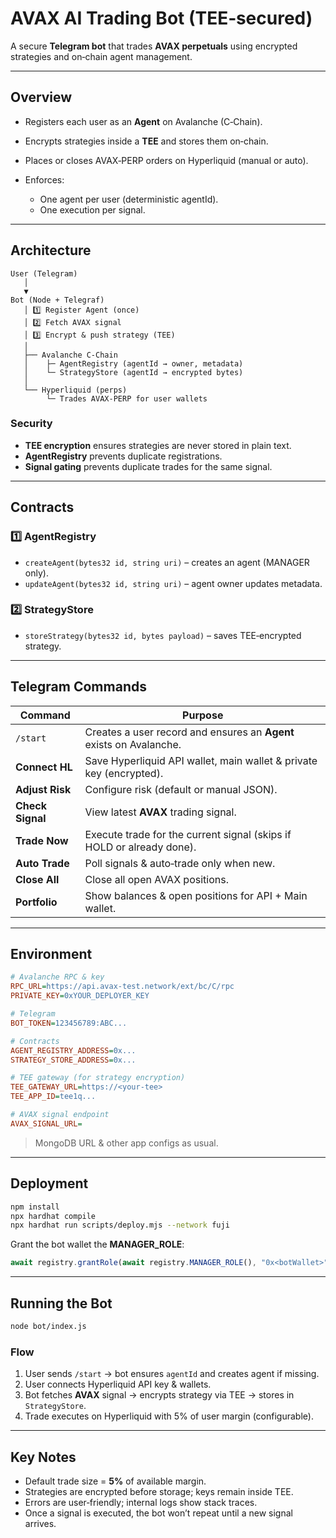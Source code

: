 # AVAX AI Trading Bot (TEE‑secured)

A secure **Telegram bot** that trades **AVAX perpetuals** using encrypted strategies and on‑chain agent management.

---

## Overview

* Registers each user as an **Agent** on Avalanche (C‑Chain).
* Encrypts strategies inside a **TEE** and stores them on‑chain.
* Places or closes AVAX‑PERP orders on Hyperliquid (manual or auto).
* Enforces:

  * One agent per user (deterministic agentId).
  * One execution per signal.

---

## Architecture

```
User (Telegram)
   │
   ▼
Bot (Node + Telegraf)
   │ 1️⃣ Register Agent (once)
   │ 2️⃣ Fetch AVAX signal
   │ 3️⃣ Encrypt & push strategy (TEE)
   │
   ├── Avalanche C‑Chain
   │    ├─ AgentRegistry (agentId → owner, metadata)
   │    └─ StrategyStore (agentId → encrypted bytes)
   │
   └── Hyperliquid (perps)
        └─ Trades AVAX‑PERP for user wallets
```

### Security

* **TEE encryption** ensures strategies are never stored in plain text.
* **AgentRegistry** prevents duplicate registrations.
* **Signal gating** prevents duplicate trades for the same signal.

---

## Contracts

### 1️⃣ AgentRegistry

* `createAgent(bytes32 id, string uri)` – creates an agent (MANAGER only).
* `updateAgent(bytes32 id, string uri)` – agent owner updates metadata.

### 2️⃣ StrategyStore

* `storeStrategy(bytes32 id, bytes payload)` – saves TEE‑encrypted strategy.

---

## Telegram Commands

| Command          | Purpose                                                               |
| ---------------- | --------------------------------------------------------------------- |
| `/start`         | Creates a user record and ensures an **Agent** exists on Avalanche.   |
| **Connect HL**   | Save Hyperliquid API wallet, main wallet & private key (encrypted).   |
| **Adjust Risk**  | Configure risk (default or manual JSON).                              |
| **Check Signal** | View latest **AVAX** trading signal.                                  |
| **Trade Now**    | Execute trade for the current signal (skips if HOLD or already done). |
| **Auto Trade**   | Poll signals & auto‑trade only when new.                              |
| **Close All**    | Close all open AVAX positions.                                        |
| **Portfolio**    | Show balances & open positions for API + Main wallet.                 |

---

## Environment

```ini
# Avalanche RPC & key
RPC_URL=https://api.avax-test.network/ext/bc/C/rpc
PRIVATE_KEY=0xYOUR_DEPLOYER_KEY

# Telegram
BOT_TOKEN=123456789:ABC...

# Contracts
AGENT_REGISTRY_ADDRESS=0x...
STRATEGY_STORE_ADDRESS=0x...

# TEE gateway (for strategy encryption)
TEE_GATEWAY_URL=https://<your-tee>
TEE_APP_ID=tee1q...

# AVAX signal endpoint
AVAX_SIGNAL_URL= 
```

> MongoDB URL & other app configs as usual.

---

## Deployment

```bash
npm install
npx hardhat compile
npx hardhat run scripts/deploy.mjs --network fuji
```

Grant the bot wallet the **MANAGER\_ROLE**:

```js
await registry.grantRole(await registry.MANAGER_ROLE(), "0x<botWallet>");
```

---

## Running the Bot

```bash
node bot/index.js
```

### Flow

1. User sends `/start` → bot ensures `agentId` and creates agent if missing.
2. User connects Hyperliquid API key & wallets.
3. Bot fetches **AVAX** signal → encrypts strategy via TEE → stores in `StrategyStore`.
4. Trade executes on Hyperliquid with 5% of user margin (configurable).

---

## Key Notes

* Default trade size = **5%** of available margin.
* Strategies are encrypted before storage; keys remain inside TEE.
* Errors are user‑friendly; internal logs show stack traces.
* Once a signal is executed, the bot won’t repeat until a new signal arrives.

